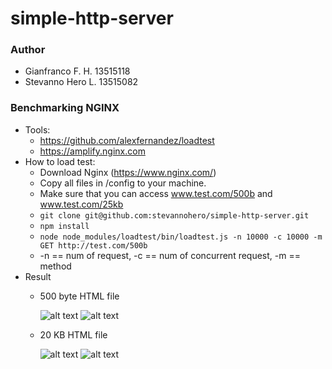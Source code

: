 # simple-http-server

### Author
- Gianfranco F. H. 13515118
- Stevanno Hero L. 13515082

### Benchmarking NGINX
- Tools: 
  - https://github.com/alexfernandez/loadtest
  - https://amplify.nginx.com
- How to load test: 
  - Download Nginx (https://www.nginx.com/)
  - Copy all files in /config to your machine.
  - Make sure that you can access www.test.com/500b and www.test.com/25kb
  - `git clone git@github.com:stevannohero/simple-http-server.git`
  - `npm install`
  - `node node_modules/loadtest/bin/loadtest.js -n 10000 -c 10000 -m GET http://test.com/500b`
  - -n == num of request, -c == num of concurrent request, -m == method
- Result
  - 500 byte HTML file
  
    ![alt text](https://i.imgur.com/aDo9lLk.png)
    ![alt text](https://i.imgur.com/Wb6lrJ2.png?1)
    
  - 20 KB HTML file
  
    ![alt text](https://i.imgur.com/IiFcob1.png)
    ![alt text](https://i.imgur.com/gRTUrxc.png?1)
    
